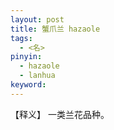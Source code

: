 ```yaml
---     
layout: post    
title: 蟹爪兰 hazaole    
tags:    
  - <名>       
pinyin:       
  - hazaole       
  - lanhua        
keyword:     
---    
```


【释义】 一类兰花品种。        

